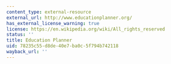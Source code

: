 ```yaml
---
content_type: external-resource
external_url: http://www.educationplanner.org/
has_external_license_warning: true
license: https://en.wikipedia.org/wiki/All_rights_reserved
status: ''
title: Education Planner
uid: 78235c55-d8de-40e7-ba0c-5f794b742118
wayback_url: ''
---
```

